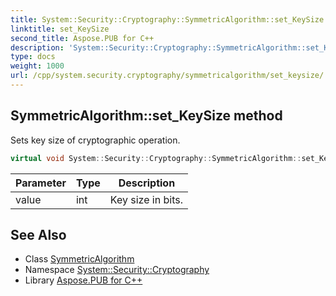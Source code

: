 ```yaml
---
title: System::Security::Cryptography::SymmetricAlgorithm::set_KeySize method
linktitle: set_KeySize
second_title: Aspose.PUB for C++
description: 'System::Security::Cryptography::SymmetricAlgorithm::set_KeySize method. Sets key size of cryptographic operation in C++.'
type: docs
weight: 1000
url: /cpp/system.security.cryptography/symmetricalgorithm/set_keysize/
---
```

## SymmetricAlgorithm::set_KeySize method


Sets key size of cryptographic operation.

```cpp
virtual void System::Security::Cryptography::SymmetricAlgorithm::set_KeySize(int value)
```


| Parameter | Type | Description |
| --- | --- | --- |
| value | int | Key size in bits. |

## See Also

* Class [SymmetricAlgorithm](../)
* Namespace [System::Security::Cryptography](../../)
* Library [Aspose.PUB for C++](../../../)
